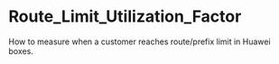 # Route_Limit_Utilization_Factor
How to measure when a customer reaches route/prefix limit in Huawei boxes.
